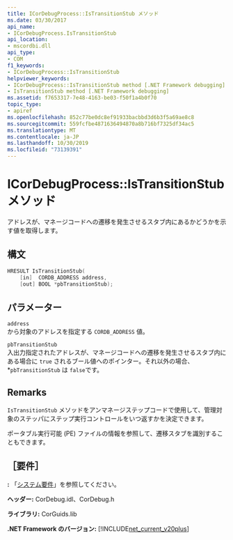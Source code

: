 ```yaml
---
title: ICorDebugProcess::IsTransitionStub メソッド
ms.date: 03/30/2017
api_name:
- ICorDebugProcess.IsTransitionStub
api_location:
- mscordbi.dll
api_type:
- COM
f1_keywords:
- ICorDebugProcess::IsTransitionStub
helpviewer_keywords:
- ICorDebugProcess::IsTransitionStub method [.NET Framework debugging]
- IsTransitionStub method [.NET Framework debugging]
ms.assetid: f7653317-7e48-4163-be03-f50f1a4b0f70
topic_type:
- apiref
ms.openlocfilehash: 852c77be0dc8ef91933bacbbd3d6b3f5a69ae8c8
ms.sourcegitcommit: 559fcfbe4871636494870a8b716bf7325df34ac5
ms.translationtype: MT
ms.contentlocale: ja-JP
ms.lasthandoff: 10/30/2019
ms.locfileid: "73139391"
---
```

# <a name="icordebugprocessistransitionstub-method"></a>ICorDebugProcess::IsTransitionStub メソッド
アドレスが、マネージコードへの遷移を発生させるスタブ内にあるかどうかを示す値を取得します。  
  
## <a name="syntax"></a>構文  
  
```cpp  
HRESULT IsTransitionStub(  
    [in]  CORDB_ADDRESS address,  
    [out] BOOL *pbTransitionStub);  
```  
  
## <a name="parameters"></a>パラメーター  
 `address`  
 から対象のアドレスを指定する `CORDB_ADDRESS` 値。  
  
 `pbTransitionStub`  
 入出力指定されたアドレスが、マネージコードへの遷移を発生させるスタブ内にある場合に `true` されるブール値へのポインター。それ以外の場合、*`pbTransitionStub` は `false`です。  
  
## <a name="remarks"></a>Remarks  
 `IsTransitionStub` メソッドをアンマネージステップコードで使用して、管理対象のステッパにステップ実行コントロールをいつ返すかを決定できます。  
  
 ポータブル実行可能 (PE) ファイルの情報を参照して、遷移スタブを識別することもできます。  
  
## <a name="requirements"></a>［要件］  
 **:** 「[システム要件](../../../../docs/framework/get-started/system-requirements.md)」を参照してください。  
  
 **ヘッダー:** CorDebug.idl、CorDebug.h  
  
 **ライブラリ:** CorGuids.lib  
  
 **.NET Framework のバージョン:** [!INCLUDE[net_current_v20plus](../../../../includes/net-current-v20plus-md.md)]
